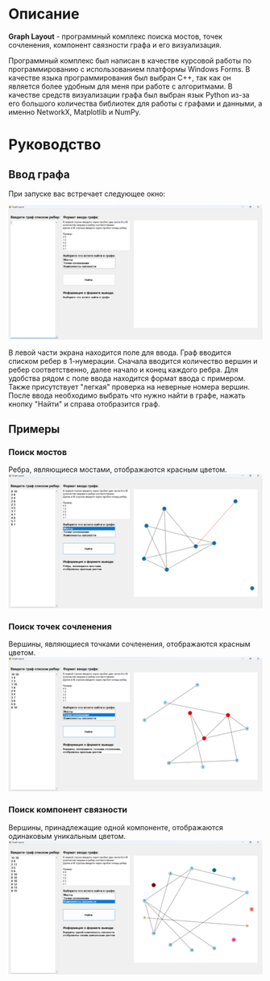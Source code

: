 # Описание
**Graph Layout** - программный комплекс поиска мостов, точек сочленения, компонент связности графа и его визуализация.

Программный комплекс был написан в качестве курсовой работы по программированию с использованием платформы Windows Forms. В качестве языка программирования был выбран C++, так как он является более удобным для меня при работе с алгоритмами.
В качестве средств визуализации графа был выбран язык Python из-за его большого количества библиотек для работы с графами и данными, а именно NetworkX, Matplotlib и NumPy.

# Руководство
## Ввод графа
При запуске вас встречает следующее окно:

![window](https://github.com/slxxxr/Graph-Layout/blob/main/Images/main_window.png)

В левой части экрана находится поле для ввода. Граф вводится списком ребер в 1-нумерации. Сначала вводится количество вершин и ребер соответственно, далее начало и конец каждого ребра. Для удобства рядом с поле ввода находится формат ввода с примером. Также присутствует "легкая" проверка на неверные номера вершин. 
После ввода необходимо выбрать что нужно найти в графе, нажать кнопку "Найти" и справа отобразится граф.
## Примеры 
### Поиск мостов
Ребра, являющиеся мостами, отображаются красным цветом.
![bridges](https://github.com/slxxxr/Graph-Layout/blob/main/Images/test_Bridges.png)

### Поиск точек сочленения
Вершины, являющиеся точками сочленения, отображаются красным цветом.
![points](https://github.com/slxxxr/Graph-Layout/blob/main/Images/test_ArticulationPoints.png)

### Поиск компонент связности
Вершины, принадлежащие одной компоненте, отображаются одинаковым уникальным цветом.
![components](https://github.com/slxxxr/Graph-Layout/blob/main/Images/test_Components.png)

